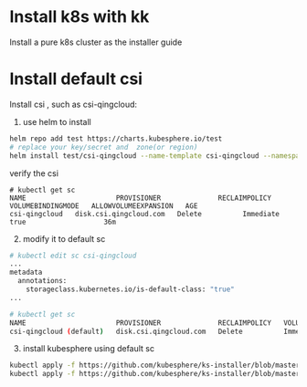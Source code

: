 # Install k8s with kk

Install a pure k8s cluster as the installer guide

# Install default csi

Install csi , such as csi-qingcloud:

1. use helm to install

```bash
helm repo add test https://charts.kubesphere.io/test
# replace your key/secret and  zone(or region)
helm install test/csi-qingcloud --name-template csi-qingcloud --namespace kube-system --set config.qy_access_key_id=xxx,config.qy_secret_access_key=xxx,config.zone=ap2a,sc.enable=true,sc.type=0,driver.tag=v1.2.0-rc.4
```

verify the csi

```
# kubectl get sc 
NAME                      PROVISIONER              RECLAIMPOLICY   VOLUMEBINDINGMODE   ALLOWVOLUMEEXPANSION   AGE
csi-qingcloud   disk.csi.qingcloud.com   Delete          Immediate           true                   36m
```

2. modify it to default sc 

```bash
# kubectl edit sc csi-qingcloud
...
metadata
  annotations:
    storageclass.kubernetes.io/is-default-class: "true"
...

# kubectl get sc 
NAME                      PROVISIONER              RECLAIMPOLICY   VOLUMEBINDINGMODE   ALLOWVOLUMEEXPANSION   AGE
csi-qingcloud (default)   disk.csi.qingcloud.com   Delete          Immediate           true
```

3. install kubesphere using default sc

```bash
kubectl apply -f https://github.com/kubesphere/ks-installer/blob/master/deploy/kubesphere-installer.yaml
kubectl apply -f https://github.com/kubesphere/ks-installer/blob/master/deploy/cluster-configuration.yaml
```

